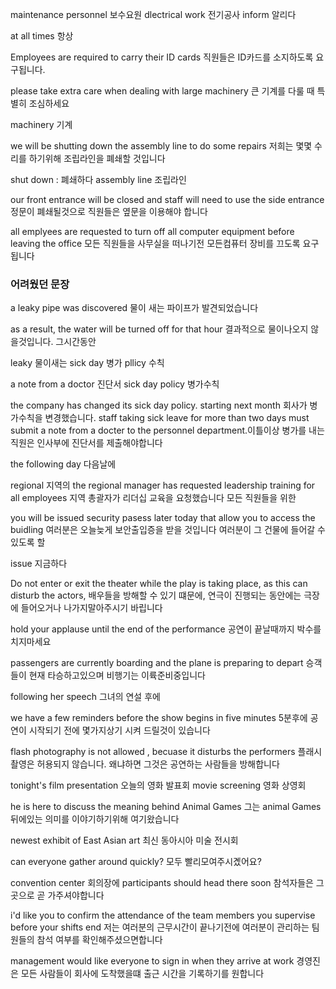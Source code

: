 maintenance personnel 보수요원
dlectrical work 전기공사
inform 알리다

at all times 항상

Employees are required to carry their ID cards
직원들은 ID카드를 소지하도록 요구됩니다.

please take extra care when dealing with large machinery
큰 기계를 다룰 때 특별히 조심하세요

machinery 기계

we will be shutting down the assembly line to do some repairs
저희는 몇몇 수리를 하기위해 조립라인을 폐쇄할 것입니다

shut down : 폐쇄하다
assembly line 조립라인

our front entrance will be closed and staff will need to use the side entrance
정문이 폐쇄될것으로 직원들은 옆문을 이용해야 합니다

all emplyees are requested to turn off all computer equipment before leaving the office 
모든 직원들을 사무실을 떠나기전 모든컴퓨터 장비를 끄도록 요구됩니다

### 어려웠던 문장

a leaky pipe was discovered 물이 새는 파이프가 발견되었습니다

as a result, the water will be turned off for that hour
결과적으로 물이나오지 않을것입니다. 그시간동안

leaky 물이새는
sick day 병가
pllicy 수칙

a note from a doctor 진단서
sick day policy 병가수칙

the company has changed its sick day policy. starting next month
회사가 병가수칙을 변경했습니다.
staff taking sick leave for more than two days must submit a note from a docter
to the personnel department.이틀이상 병가를 내는직원은 인사부에 진단서를 제출해야합니다

the following day 다음날에

regional 지역의
the regional manager has requested leadership training for all employees
지역 총괄자가 리더십 교육을 요청했습니다 모든 직원들을 위한

you will be issued security pasess later today that allow you to access the buidling
여러분은 오늘늦게 보안출입증을 받을 것입니다 여러분이 그 건물에 들어갈 수 있도록 할

issue 지금하다

Do not enter or exit the theater while the play is taking place,
as this can disturb the actors,
배우들을 방해할 수 있기 떄문에, 연극이 진행되는 동안에는 극장에 들어오거나 나가지말아주시기 바립니다

hold your applause until the end of the performance
공연이 끝날때까지 박수를 치지마세요

passengers are currently boarding and the plane is preparing to depart
승객들이 현재 타승하고있으며 비행기는 이륙준비중입니다

following her speech
그녀의 연설 후에

we have a few reminders before the show begins in five minutes
5분후에 공연이 시작되기 전에 몇가지상기 시켜 드릴것이 있습니다

flash photography is not allowed , becuase it disturbs the performers
플래시 촬영은 허용되지 않습니다. 왜냐하면 그것은 공연하는 사람들을 방해합니다

tonight's film presentation 오늘의 영화 발표회
movie screening 영화 상영회

he is here to discuss the meaning behind Animal Games
그는 animal Games뒤에있는 의미를 이야기하기위해 여기왔습니다

newest exhibit of East Asian art
최신 동아시아 미술 전시회

can everyone gather around quickly?
모두 빨리모여주시곘어요?

convention center 회의장에
participants should head there soon
참석자들은 그곳으로 곧 가주셔야합니다

i'd like you to confirm the attendance of the team members you supervise before your shifts end
저는 여러분의 근무시간이 끝나기전에 여러분이 관리하는 팀원들의 참석 여부를 확인해주셨으면합니다

management would like everyone to sign in when they arrive at work
경영진은 모든 사람들이 회사에 도착했을떄 출근 시간을 기록하기를 원합니다
